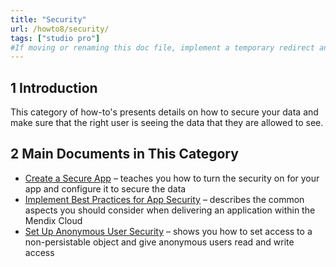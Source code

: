```yaml
---
title: "Security"
url: /howto8/security/
tags: ["studio pro"]
#If moving or renaming this doc file, implement a temporary redirect and let the respective team know they should update the URL in the product. See Mapping to Products for more details.
---
```


## 1 Introduction

This category of how-to's presents details on how to secure your data and make sure that the right user is seeing the data that they are allowed to see.

## 2 Main Documents in This Category

* [Create a Secure App](/howto/security/create-a-secure-app/) –  teaches you how to turn the security on for your app and configure it to secure the data
* [Implement Best Practices for App Security](/howto/security/best-practices-security/) – describes the common aspects you should consider when delivering an application within the Mendix Cloud
* [Set Up Anonymous User Security](/howto/security/set-up-anonymous-user-security/) – shows you how to set access to a non-persistable object and give anonymous users read and write access
